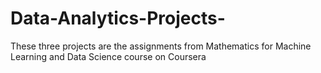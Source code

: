 # Data-Analytics-Projects-
These three projects are the assignments from Mathematics for Machine Learning and Data Science course on Coursera
